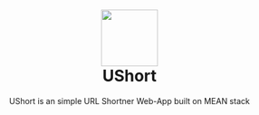 <h1 align="center">
    <img width="100" src="https://repository-images.githubusercontent.com/248398902/306cc880-69c9-11ea-92d6-1bc07af51198">
    <br>
    UShort
</h1>

<p align=center>UShort is an simple URL Shortner Web-App built on MEAN stack</p>

